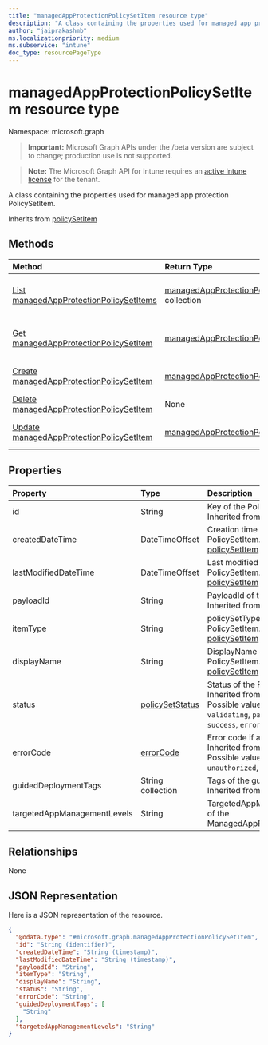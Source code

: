 ```yaml
---
title: "managedAppProtectionPolicySetItem resource type"
description: "A class containing the properties used for managed app protection PolicySetItem."
author: "jaiprakashmb"
ms.localizationpriority: medium
ms.subservice: "intune"
doc_type: resourcePageType
---
```


# managedAppProtectionPolicySetItem resource type

Namespace: microsoft.graph

> **Important:** Microsoft Graph APIs under the /beta version are subject to change; production use is not supported.

> **Note:** The Microsoft Graph API for Intune requires an [active Intune license](https://go.microsoft.com/fwlink/?linkid=839381) for the tenant.

A class containing the properties used for managed app protection PolicySetItem.


Inherits from [policySetItem](../resources/intune-policyset-policysetitem.md)

## Methods
|Method|Return Type|Description|
|:---|:---|:---|
|[List managedAppProtectionPolicySetItems](../api/intune-policyset-managedappprotectionpolicysetitem-list.md)|[managedAppProtectionPolicySetItem](../resources/intune-policyset-managedappprotectionpolicysetitem.md) collection|List properties and relationships of the [managedAppProtectionPolicySetItem](../resources/intune-policyset-managedappprotectionpolicysetitem.md) objects.|
|[Get managedAppProtectionPolicySetItem](../api/intune-policyset-managedappprotectionpolicysetitem-get.md)|[managedAppProtectionPolicySetItem](../resources/intune-policyset-managedappprotectionpolicysetitem.md)|Read properties and relationships of the [managedAppProtectionPolicySetItem](../resources/intune-policyset-managedappprotectionpolicysetitem.md) object.|
|[Create managedAppProtectionPolicySetItem](../api/intune-policyset-managedappprotectionpolicysetitem-create.md)|[managedAppProtectionPolicySetItem](../resources/intune-policyset-managedappprotectionpolicysetitem.md)|Create a new [managedAppProtectionPolicySetItem](../resources/intune-policyset-managedappprotectionpolicysetitem.md) object.|
|[Delete managedAppProtectionPolicySetItem](../api/intune-policyset-managedappprotectionpolicysetitem-delete.md)|None|Deletes a [managedAppProtectionPolicySetItem](../resources/intune-policyset-managedappprotectionpolicysetitem.md).|
|[Update managedAppProtectionPolicySetItem](../api/intune-policyset-managedappprotectionpolicysetitem-update.md)|[managedAppProtectionPolicySetItem](../resources/intune-policyset-managedappprotectionpolicysetitem.md)|Update the properties of a [managedAppProtectionPolicySetItem](../resources/intune-policyset-managedappprotectionpolicysetitem.md) object.|

## Properties
|Property|Type|Description|
|:---|:---|:---|
|id|String|Key of the PolicySetItem. Inherited from [policySetItem](../resources/intune-policyset-policysetitem.md)|
|createdDateTime|DateTimeOffset|Creation time of the PolicySetItem. Inherited from [policySetItem](../resources/intune-policyset-policysetitem.md)|
|lastModifiedDateTime|DateTimeOffset|Last modified time of the PolicySetItem. Inherited from [policySetItem](../resources/intune-policyset-policysetitem.md)|
|payloadId|String|PayloadId of the PolicySetItem. Inherited from [policySetItem](../resources/intune-policyset-policysetitem.md)|
|itemType|String|policySetType of the PolicySetItem. Inherited from [policySetItem](../resources/intune-policyset-policysetitem.md)|
|displayName|String|DisplayName of the PolicySetItem. Inherited from [policySetItem](../resources/intune-policyset-policysetitem.md)|
|status|[policySetStatus](../resources/intune-policyset-policysetstatus.md)|Status of the PolicySetItem. Inherited from [policySetItem](../resources/intune-policyset-policysetitem.md). Possible values are: `unknown`, `validating`, `partialSuccess`, `success`, `error`, `notAssigned`.|
|errorCode|[errorCode](../resources/intune-policyset-errorcode.md)|Error code if any occured. Inherited from [policySetItem](../resources/intune-policyset-policysetitem.md). Possible values are: `noError`, `unauthorized`, `notFound`, `deleted`.|
|guidedDeploymentTags|String collection|Tags of the guided deployment Inherited from [policySetItem](../resources/intune-policyset-policysetitem.md)|
|targetedAppManagementLevels|String|TargetedAppManagementLevels of the ManagedAppPolicySetItem.|

## Relationships
None

## JSON Representation
Here is a JSON representation of the resource.
<!-- {
  "blockType": "resource",
  "keyProperty": "id",
  "@odata.type": "microsoft.graph.managedAppProtectionPolicySetItem"
}
-->
``` json
{
  "@odata.type": "#microsoft.graph.managedAppProtectionPolicySetItem",
  "id": "String (identifier)",
  "createdDateTime": "String (timestamp)",
  "lastModifiedDateTime": "String (timestamp)",
  "payloadId": "String",
  "itemType": "String",
  "displayName": "String",
  "status": "String",
  "errorCode": "String",
  "guidedDeploymentTags": [
    "String"
  ],
  "targetedAppManagementLevels": "String"
}
```
